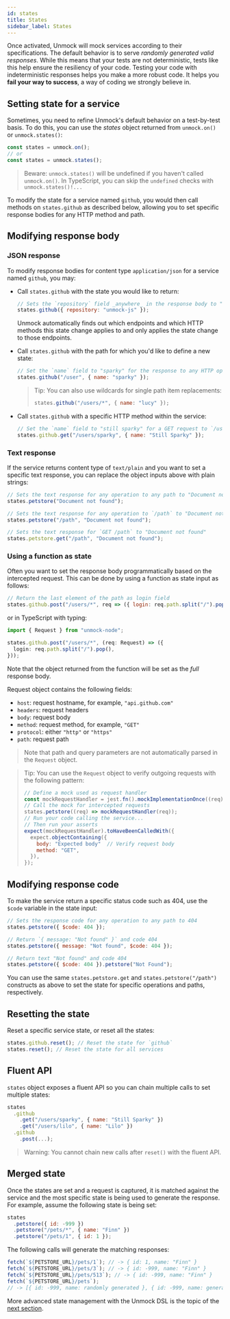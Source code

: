 ```yaml
---
id: states
title: States
sidebar_label: States
---
```


Once activated, Unmock will mock services according to their specifications. The default behavior is to serve _randomly generated valid responses_. While this means that your tests are not deterministic, tests like this help ensure the resiliency of your code. Testing your code with indeterministic responses helps you make a more robust code. It helps you **fail your way to success**, a way of coding we strongly believe in.

## Setting state for a service

Sometimes, you need to refine Unmock's default behavior on a test-by-test basis. To do this, you can use the _states_ object returned from `unmock.on()` or `unmock.states()`:

```javascript
const states = unmock.on();
// or
const states = unmock.states();
```

> Beware: `unmock.states()` will be undefined if you haven't called `unmock.on()`. In TypeScript, you can skip the `undefined` checks with `unmock.states()!...`

To modify the state for a service named `github`, you would then call methods on `states.github` as described below, allowing you to set specific response bodies for any HTTP method and path.

## Modifying response body

### JSON response

To modify response bodies for content type `application/json` for a service named `github`, you may:

- Call `states.github` with the state you would like to return:

  ```javascript
  // Sets the `repository` field _anywhere_ in the response body to "unmock-js"
  states.github({ repository: "unmock-js" });
  ```

  Unmock automatically finds out which endpoints and which HTTP methods this state change applies to and only applies the state change to those endpoints.

- Call `states.github` with the path for which you'd like to define a new state:

  ```javascript
  // Set the `name` field to "sparky" for the response to any HTTP operation at `/user`
  states.github("/user", { name: "sparky" });
  ```

  > Tip:
  > You can also use wildcards for single path item replacements:
  >
  > ```javascript
  > states.github("/users/*", { name: "lucy" });
  > ```

- Call `states.github` with a specific HTTP method within the service:

  ```javascript
  // Set the `name` field to "still sparky" for a GET request to `/user/sparky`
  states.github.get("/users/sparky", { name: "Still Sparky" });
  ```

### Text response

If the service returns content type of `text/plain` and you want to set a specific text response, you can replace the object inputs above with plain strings:

```javascript
// Sets the text response for any operation to any path to "Document not found"
states.petstore("Document not found");

// Sets the text response for any operation to `/path` to "Document not found"
states.petstore("/path", "Document not found");

// Sets the text response for `GET /path` to "Document not found"
states.petstore.get("/path", "Document not found");
```

### Using a function as state

Often you want to set the response body programmatically based on the intercepted request. This can be done by using a function as state input as follows:

```javascript
// Return the last element of the path as login field
states.github.post("/users/*", req => ({ login: req.path.split("/").pop() }));
```

or in TypeScript with typing:

```typescript
import { Request } from "unmock-node";

states.github.post("/users/*", (req: Request) => ({
  login: req.path.split("/").pop(),
}));
```

Note that the object returned from the function will be set as the _full_ response body.

Request object contains the following fields:

- `host`: request hostname, for example, `"api.github.com"`
- `headers`: request headers
- `body`: request body
- `method`: request method, for example, `"GET"`
- `protocol`: either `"http"` or `"https"`
- `path`: request path

> Note that path and query parameters are not automatically parsed in the `Request` object.

> Tip: You can use the `Request` object to verify outgoing requests with the following pattern:
>
> ```javascript
> // Define a mock used as request handler
> const mockRequestHandler = jest.fn().mockImplementationOnce((req) => "Any response");
> // Call the mock for intercepted requests
> states.petstore((req) => mockRequestHandler(req));
> // Run your code calling the service...
> // Then run your asserts
> expect(mockRequestHandler).toHaveBeenCalledWith({
>   expect.objectContaining({
>     body: "Expected body"  // Verify request body
>     method: "GET",
>   }),
> });
> ```


## Modifying response code

To make the service return a specific status code such as 404, use the `$code` variable in the state input:

```javascript
// Sets the response code for any operation to any path to 404
states.petstore({ $code: 404 });

// Return `{ message: "Not found" }` and code 404
states.petstore({ message: "Not found", $code: 404 });

// Return text "Not found" and code 404
states.petstore({ $code: 404 }).petstore("Not Found");
```

You can use the same `states.petstore.get` and `states.petstore("/path")` constructs as above to set the state for specific operations and paths, respectively.

## Resetting the state

Reset a specific service state, or reset all the states:

```javascript
states.github.reset(); // Reset the state for `github`
states.reset(); // Reset the state for all services
```

## Fluent API

`states` object exposes a fluent API so you can chain multiple calls to set multiple states:

```javascript
states
  .github
    .get("/users/sparky", { name: "Still Sparky" })
    .get("/users/lilo", { name: "Lilo" })
  .github
    .post(...);
```

> Warning: You cannot chain new calls after `reset()` with the fluent API.

## Merged state

Once the states are set and a request is captured, it is matched against the service and the most specific state is being used to generate the response. For example, assume the following state is being set:

```javascript
states
  .petstore({ id: -999 })
  .petstore("/pets/*", { name: "Finn" })
  .petstore("/pets/1", { id: 1 });
```

The following calls will generate the matching responses:

```javascript
fetch(`${PETSTORE_URL}/pets/1`); // -> { id: 1, name: "Finn" }
fetch(`${PETSTORE_URL}/pets/3`); // -> { id: -999, name: "Finn" }
fetch(`${PETSTORE_URL}/pets/513`); // -> { id: -999, name: "Finn" }
fetch(`${PETSTORE_URL}/pets`);
// -> [{ id: -999, name: randomly generated }, { id: -999, name: generated }, ... ]
```

More advanced state management with the Unmock DSL is the topic of the [next section](state-advanced.md).
